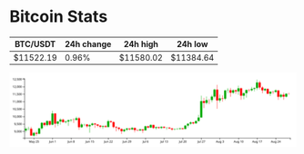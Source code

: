 # Bitcoin Stats

BTC/USDT|24h change|24h high|24h low|
|---|---|---|---|
|$11522.19|0.96%|$11580.02|$11384.64|

<img src="./chart.svg">
